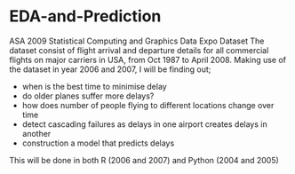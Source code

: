 # EDA-and-Prediction
ASA 2009 Statistical Computing and Graphics Data Expo Dataset
The dataset consist of flight arrival and departure details for all commercial flights on major carriers in USA, from Oct 1987 to April 2008.
Making use of the dataset in year 2006 and 2007, I will be finding out;
- when is the best time to minimise delay
- do older planes suffer more delays?
- how does number of people flying to different locations change over time
- detect cascading failures as delays in one airport creates delays in another
- construction a model that predicts delays

This will be done in both R (2006 and 2007) and Python (2004 and 2005)
